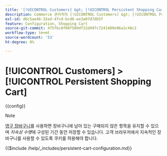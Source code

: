 ```yaml
---
title: '[!UICONTROL Customers] &gt; [!UICONTROL Persistent Shopping Cart]'
description: Commerce 관리자의 [!UICONTROL Customers] &gt; [!UICONTROL Persistent Shopping Cart] 페이지에서 구성 설정을 검토하십시오.
exl-id: d6c5ae46-32ed-4fcd-bcd6-ee3a07d7db5f
feature: Configuration, Shopping Cart
source-git-commit: 475fbc8f08f569df32d497c7241409e96a1c48c2
workflow-type: tm+mt
source-wordcount: '53'
ht-degree: 0%

---
```


# [!UICONTROL Customers] > [!UICONTROL Persistent Shopping Cart]

{{config}}

>[!NOTE]
>
>[영구 장바구니](../../stores-purchase/cart-persistent.md)를 사용하면 장바구니에 남아 있는 구매되지 않은 항목을 유지할 수 있으며 _지속성 수명_&#x200B;에 구성된 기간 동안 저장할 수 있습니다. 고객 브라우저에서 지속적인 장바구니를 사용할 수 있도록 쿠키를 허용해야 합니다.


{{$include /help/_includes/persistent-cart-configuration.md}}
